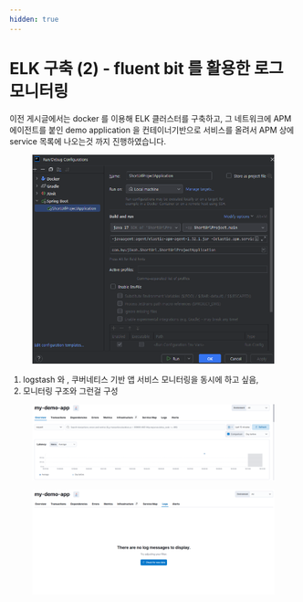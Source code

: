 ```yaml
---
hidden: true
---
```


# ELK 구축 (2) - fluent bit 를 활용한 로그 모니터링

이전 게시글에서는 docker 를 이용해 ELK 클러스터를 구축하고, 그 네트워크에 APM 에이전트를 붙인 demo application 을 컨테이너기반으로 서비스를 올려서 APM 상에 service 목록에 나오는것 까지 진행하였습니다.



<figure><img src="../../.gitbook/assets/image (1).png" alt=""><figcaption></figcaption></figure>

1. logstash 와 , 쿠버네티스 기반 앱 서비스 모니터링을 동시에 하고 싶음,&#x20;
2. 모니터링 구조와 그런걸 구성

<figure><img src="../../.gitbook/assets/image(2).png" alt=""><figcaption></figcaption></figure>

<figure><img src="../../.gitbook/assets/image (1) (1).png" alt=""><figcaption></figcaption></figure>

